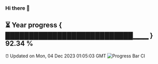 ### Hi there 👋
⏳ Year progress { ███████████████████████████▁▁▁ } 92.34 %
---
⏰ Updated on Mon, 04 Dec 2023 01:05:03 GMT
![Progress Bar CI](https://github.com/liununu/liununu/workflows/Progress%20Bar%20CI/badge.svg)
